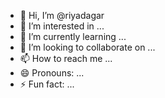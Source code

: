 - 👋 Hi, I’m @riyadagar
- 👀 I’m interested in ...
- 🌱 I’m currently learning ...
- 💞️ I’m looking to collaborate on ...
- 📫 How to reach me ...
- 😄 Pronouns: ...
- ⚡ Fun fact: ...

<!---
riyadagar/riyadagar is a ✨ special ✨ repository because its `README.md` (this file) appears on your GitHub profile.
You can click the Preview link to take a look at your changes.
--->
